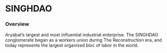 # SINGHDAO

### Overview

Aryabat’s largest and most influential industrial enterprise. The SINGHDAO conglomerate began as a workers union during The Reconstruction era, and today represents the largest organized bloc of labor in the world.
